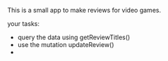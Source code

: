 This is a small app to make reviews for video games.

your tasks:

- query the data using getReviewTitles()
- use the mutation updateReview()
-

